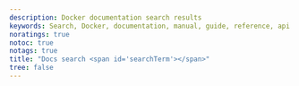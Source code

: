 ```yaml
---
description: Docker documentation search results
keywords: Search, Docker, documentation, manual, guide, reference, api
noratings: true
notoc: true
notags: true
title: "Docs search <span id='searchTerm'></span>"
tree: false
---
```


<style type='text/css'>
#my-cse1 { all: initial !important; all: default !important; }
#my-cse1 table, #my-cse1 table tr, #my-cse1 table tr th, #my-cse1 table tr td, .gs-bidi-start-align { border: 0px !important; padding: 0px !important; line-height: initial !important; margin: 0px !important; }
.gs-snippet { margin-top: 0px !important; margin-bottom: 0px !important; padding: 0px !important; color: #999}
.gs-webResult .gs-result .gs-no-results-result { padding: 10px !important; }
.gs-per-result-labels { display: none !important; }
.gsc-url-top, .gsc-thumbnail-inside, .gs-spelling { padding: 0px !important; }
.gcsc-branding { padding-right: 0px !important; }
.gsc-tabHeader.gsc-tabhActive, .gsc-tabsArea { border-color: #CCC !important; }
.gcs-input, #gsc-i-id1 { padding: 5px 5px 5px 5px !important; }
#gscb_a, .gscb_a { padding: 3px 0px 0px 0px !important;}
.gsc-control-cse, .gsc-control-cse-en { padding: 0px !important; }
.gsc-result-info { padding-bottom: 0px !important; }
</style>

<div id="glossaryMatch"></div>

<script defer>
// Replace the subscriptionKey string value with your valid subscription key.
var subscriptionKey = "a71972579d8640d38b3bc859d7c4f1c3";
var customconfig = "3956951448";
var first = 'First'; // Override for Chinese.
var last = 'Last';
var prev = 'Prev';
var next = 'Next';
var mkt = "en-us";
var noResultHtml = 'No results found...';

/* CN Version:

first: '首页',
last: '尾页',
prev: '上页',
next: '下页',
var noResultHtml = '没有结果!';
*/

function doBingPagingSearch(page) {

    var searchText = decodeURI(getQueryString().q);
    if (searchText != "undefined" && searchText != '') {
        if (page == "undefined") {
            page = 1;
            startPos = 0;
        } else {
            startPos = (page - 1) * 10;
        }

        var bingEndPoint = "https://api.cognitive.microsoft.com/bingcustomsearch/v5.0/search";

        // Request parameters.
        var reqParams = {
            "q": searchText,
            "customconfig": customconfig,
            "responseFilter": "Webpages",
            "mkt": mkt,
            "safesearch": "Moderate",
            "count": "10",
            "offset": startPos,
        };

        $.ajax({
            url: bingEndPoint + "?" + $.param(reqParams),
            beforeSend: function (xhrObj) {
            xhrObj.setRequestHeader("Content-Type", "application/json");
            xhrObj.setRequestHeader("Ocp-Apim-Subscription-Key", subscriptionKey);
            },
            type: "GET",
        })
        .done(function (data) {
            var pageHits = data.webPages.value;
            var totalPageHits = data.webPages.totalEstimatedMatches;

            if (totalPageHits != 0) {
                var totalPageNum = Math.ceil(totalPageHits / 10);
                var $pagination = $('#pagination-result');
                var paginationOpts = {
                    totalPages: totalPageNum,
                    visiblePages: 5,
                    first: first,
                    last: last,
                    prev: prev,
                    next: next,
                    initiateStartPageClick: false,
                    onPageClick: function (event, page) {
                        doBingPagingSearch(page);
                    }
                };

                $pagination.twbsPagination(paginationOpts);

                var searchResult = "<div class='result-total'>总共 "+ totalPageHits + " 条结果</div>";

                for (var i = 0; i < pageHits.length; i++) {
                    var item = pageHits[i];

                    var title = item.name;
                    var url = item.url;
                    var desc = item.snippet;
                    var descHtml = "<div class='result-desc'>" + desc + "</div>";

                    // hightlight keywords start
                    searchText = searchText.replace(/(\s+)/, "(<[^>]+>)*$1(<[^>]+>)*");
                    var pattern = new RegExp("(" + searchText + ")", "gi");

                    title = title.replace(pattern, "<b>$1</b>");
                    title = title.replace(/(<b>[^<>]*)((<[^>]+>)+)([^<>]*<\/b>)/, "$1</b>$2<b>$4");
                    // hightlight keywords end

                    var titleHtml = "<a class='result-title' href='" + url + "'>" + title + "</a>";

                    var urlHtml = "<div class='result-url'>" + url + "</div>";

                    searchResultHtml += "<div class='result-wrap'>" + titleHtml + urlHtml + descHtml + "</div>";

                }

                $("#search-result").html(searchResultHtml);
            } else {

                $("#search-result").html(noResultHtml);
            }

        })
        .fail(function (jqXHR, textStatus, errorThrown) {
            var errorString = (errorThrown === "") ? "Error. " : errorThrown + " (" + jqXHR.status + "): ";
            errorString += (jqXHR.responseText === "") ? "" : (jQuery.parseJSON(jqXHR.responseText).message) ?
            jQuery.parseJSON(jqXHR.responseText).message : jQuery.parseJSON(jqXHR.responseText).error.message;
            console.log(errorString);
        });
    }
}

function getQueryString() {
    var vars = [], hash;
    var hashes = window.location.href.slice(window.location.href.indexOf('?') + 1).split('&');
    for (var i = 0; i < hashes.length; i++) {
        hash = hashes[i].split('=');
        vars.push(hash[0]);
        vars[hash[0]] = hash[1];
    }
    return vars;
}

setTimeout(function(){

  $(document).ready(function () {

      $(document).ajaxStart(function(){
          $("#ajax_loading").show();
      }).ajaxComplete(function(){
          $("#ajax_loading").hide();
      });

      doBingPagingSearch();

  });

  $(document).ready(function() {
    if (decodeURI(queryString().q) != "undefined" && decodeURI(queryString().q) && decodeURI(queryString().q).length > 0) {
      $("#st-search-input").val(decodeURI(queryString().q));
      $("#st-search-input").focus();
      $("#searchTerm").html("results for: " + decodeURI(queryString().q))
    }
  });
}, 1);
</script>
